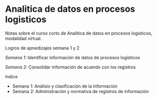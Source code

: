 # Analitica de datos en procesos logisticos

Notas sobre el curso corto de Analitica de datos en procesos logisticos, modalidad virtual.

Logros de apnedizajes semana 1 y 2

*Semana 1:* Identificar información de datos de procesos logísticos

*Semana 2:* Consolidar información de acuerdo con los registros

Indice

- Semana 1: Análisis y clasificación de la información
- Semana 2: Administración y normativa de registros de información
